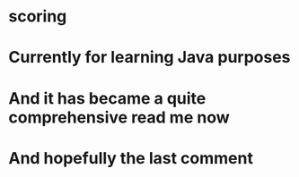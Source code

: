 # scoring
# Currently for learning Java purposes
# And it has became a quite comprehensive read me now
# And hopefully the last comment